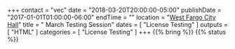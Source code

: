 +++
contact = "vec"
date = "2018-03-20T20:00:00-05:00"
publishDate = "2017-01-01T01:00:00-06:00"
endTime = ""
location = "[West Fargo City Hall](/places/west-fargo-city-hall/)"
title = " March Testing Session"
dates = [ "License Testing" ]
outputs = [ "HTML" ]
categories = [ "License Testing" ]
+++
{{% bring %}}
{{% status %}}


